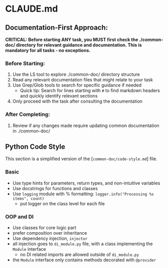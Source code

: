 # CLAUDE.md

## Documentation-First Approach:

**CRITICAL: Before starting ANY task, you MUST first check the ./common-doc/ directory for relevant guidance and documentation. This is mandatory for all tasks - no exceptions.**

### Before Starting:

1. Use the LS tool to explore ./common-doc/ directory structure
2. Read any relevant documentation files that might relate to your task
3. Use Grep/Glob tools to search for specific guidance if needed
   - Quick tip: Search for lines starting with `#` to find markdown headers and quickly identify relevant sections
4. Only proceed with the task after consulting the documentation

### After Completing:

1. Review if any changes made require updating common documentation in ./common-doc/

## Python Code Style

This section is a simplified version of the [`common-doc/code-style.md`] file.

### Basic

- Use type hints for parameters, return types, and non-intuitive variables
- Use docstrings for functions and classes
- Use `logging` module with % formatting: `logger.info("Processing %s items", count)`
  - put logger on the class level for each file

### OOP and DI

- Use classes for core logic part
- prefer composition over inheritance
- Use dependency injection, `injector`
- all injection goes to `di_module.py` file, with a class implementing the `Module` interface
  - no DI related imports are allowed outside of `di_module.py`
- the `Module` interface only contains methods decorated with `@provider`
